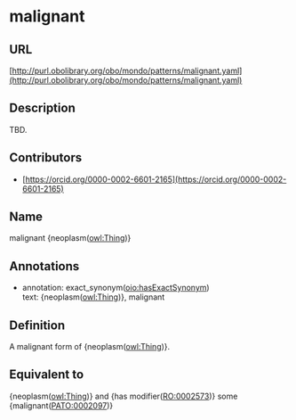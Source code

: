 # malignant 
## URL 

[http://purl.obolibrary.org/obo/mondo/patterns/malignant.yaml](http://purl.obolibrary.org/obo/mondo/patterns/malignant.yaml)
## Description 

TBD.
## Contributors 
* [https://orcid.org/0000-0002-6601-2165](https://orcid.org/0000-0002-6601-2165) 
## Name 

malignant {neoplasm\([owl:Thing](http://www.w3.org/2002/07/owl#Thing)\)}

## Annotations 

* annotation: exact_synonym\([oio:hasExactSynonym](http://purl.obolibrary.org/obo/oio_hasExactSynonym)\)  
text: {neoplasm\([owl:Thing](http://www.w3.org/2002/07/owl#Thing)\)}, malignant

## Definition 

A malignant form of {neoplasm\([owl:Thing](http://www.w3.org/2002/07/owl#Thing)\)}.

## Equivalent to 

{neoplasm\([owl:Thing](http://www.w3.org/2002/07/owl#Thing)\)} and {has modifier\([RO:0002573](http://purl.obolibrary.org/obo/RO_0002573)\)} some {malignant\([PATO:0002097](http://purl.obolibrary.org/obo/PATO_0002097)\)}

